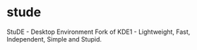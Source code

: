 # stude
StuDE - Desktop Environment Fork of KDE1 - Lightweight, Fast, Independent, Simple and Stupid.
